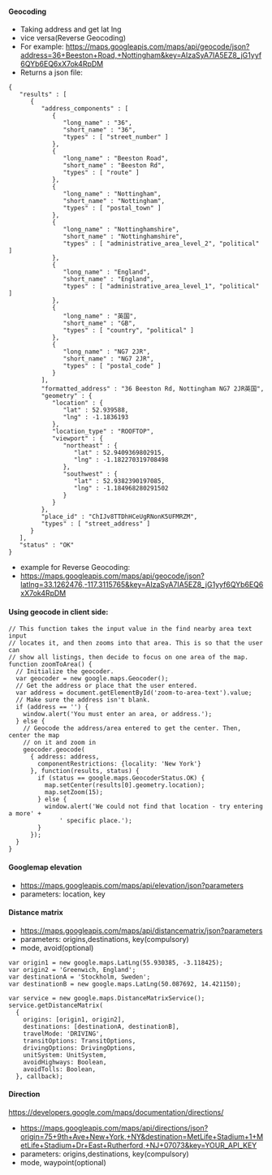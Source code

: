 #### Geocoding
- Taking address and get lat lng
- vice versa(Reverse Geocoding)
- For example: https://maps.googleapis.com/maps/api/geocode/json?address=36+Beeston+Road,+Nottingham&key=AIzaSyA7IA5EZ8_jG1yyf6QYb6EQ6xX7ok4RpDM
- Returns a json file:
```
{
   "results" : [
      {
         "address_components" : [
            {
               "long_name" : "36",
               "short_name" : "36",
               "types" : [ "street_number" ]
            },
            {
               "long_name" : "Beeston Road",
               "short_name" : "Beeston Rd",
               "types" : [ "route" ]
            },
            {
               "long_name" : "Nottingham",
               "short_name" : "Nottingham",
               "types" : [ "postal_town" ]
            },
            {
               "long_name" : "Nottinghamshire",
               "short_name" : "Nottinghamshire",
               "types" : [ "administrative_area_level_2", "political" ]
            },
            {
               "long_name" : "England",
               "short_name" : "England",
               "types" : [ "administrative_area_level_1", "political" ]
            },
            {
               "long_name" : "英国",
               "short_name" : "GB",
               "types" : [ "country", "political" ]
            },
            {
               "long_name" : "NG7 2JR",
               "short_name" : "NG7 2JR",
               "types" : [ "postal_code" ]
            }
         ],
         "formatted_address" : "36 Beeston Rd, Nottingham NG7 2JR英国",
         "geometry" : {
            "location" : {
               "lat" : 52.939588,
               "lng" : -1.1836193
            },
            "location_type" : "ROOFTOP",
            "viewport" : {
               "northeast" : {
                  "lat" : 52.9409369802915,
                  "lng" : -1.182270319708498
               },
               "southwest" : {
                  "lat" : 52.9382390197085,
                  "lng" : -1.184968280291502
               }
            }
         },
         "place_id" : "ChIJv8TTDhHCeUgRNonK5UFMRZM",
         "types" : [ "street_address" ]
      }
   ],
   "status" : "OK"
}
```
- example for Reverse Geocoding:
- https://maps.googleapis.com/maps/api/geocode/json?latlng=33.1262476,-117.3115765&key=AIzaSyA7IA5EZ8_jG1yyf6QYb6EQ6xX7ok4RpDM

#### Using geocode in client side:
```
// This function takes the input value in the find nearby area text input
// locates it, and then zooms into that area. This is so that the user can
// show all listings, then decide to focus on one area of the map.
function zoomToArea() {
  // Initialize the geocoder.
  var geocoder = new google.maps.Geocoder();
  // Get the address or place that the user entered.
  var address = document.getElementById('zoom-to-area-text').value;
  // Make sure the address isn't blank.
  if (address == '') {
    window.alert('You must enter an area, or address.');
  } else {
    // Geocode the address/area entered to get the center. Then, center the map
    // on it and zoom in
    geocoder.geocode(
      { address: address,
        componentRestrictions: {locality: 'New York'}
      }, function(results, status) {
        if (status == google.maps.GeocoderStatus.OK) {
          map.setCenter(results[0].geometry.location);
          map.setZoom(15);
        } else {
          window.alert('We could not find that location - try entering a more' +
              ' specific place.');
        }
      });
  }
}
```
#### Googlemap elevation
- https://maps.googleapis.com/maps/api/elevation/json?parameters
- parameters: location, key

#### Distance matrix
- https://maps.googleapis.com/maps/api/distancematrix/json?parameters
- parameters: origins,destinations, key(compulsory)
- mode, avoid(optional)

```
var origin1 = new google.maps.LatLng(55.930385, -3.118425);
var origin2 = 'Greenwich, England';
var destinationA = 'Stockholm, Sweden';
var destinationB = new google.maps.LatLng(50.087692, 14.421150);

var service = new google.maps.DistanceMatrixService();
service.getDistanceMatrix(
  {
    origins: [origin1, origin2],
    destinations: [destinationA, destinationB],
    travelMode: 'DRIVING',
    transitOptions: TransitOptions,
    drivingOptions: DrivingOptions,
    unitSystem: UnitSystem,
    avoidHighways: Boolean,
    avoidTolls: Boolean,
  }, callback);
  ```
#### Direction
https://developers.google.com/maps/documentation/directions/
- https://maps.googleapis.com/maps/api/directions/json?origin=75+9th+Ave+New+York,+NY&destination=MetLife+Stadium+1+MetLife+Stadium+Dr+East+Rutherford,+NJ+07073&key=YOUR_API_KEY
- parameters: origins,destinations, key(compulsory)
- mode, waypoint(optional)
